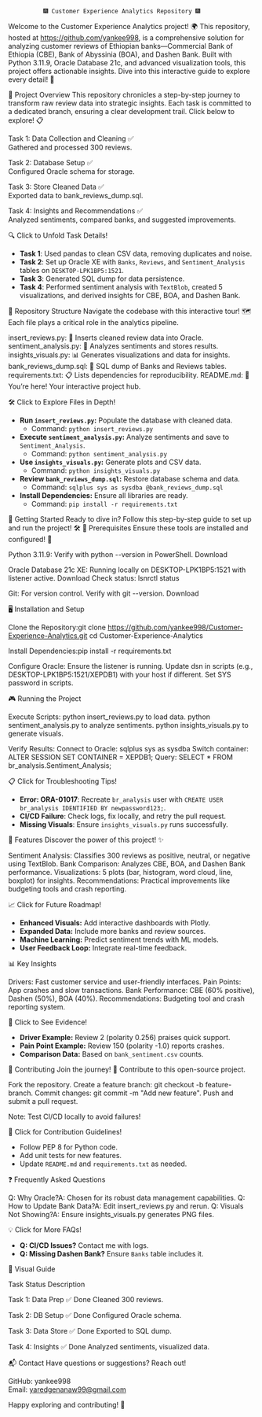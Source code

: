               🎆 Customer Experience Analytics Repository 🎆
Welcome to the Customer Experience Analytics project! 🌍 This repository, hosted at https://github.com/yankee998, is a comprehensive solution for analyzing customer reviews of Ethiopian banks—Commercial Bank of Ethiopia (CBE), Bank of Abyssinia (BOA), and Dashen Bank. Built with Python 3.11.9, Oracle Database 21c, and advanced visualization tools, this project offers actionable insights. Dive into this interactive guide to explore every detail! 🚀

🌟 Project Overview
This repository chronicles a step-by-step journey to transform raw review data into strategic insights. Each task is committed to a dedicated branch, ensuring a clear development trail. Click below to explore! 📋

Task 1: Data Collection and Cleaning ✅  
Gathered and processed 300 reviews.


Task 2: Database Setup ✅  
Configured Oracle schema for storage.


Task 3: Store Cleaned Data ✅  
Exported data to bank_reviews_dump.sql.


Task 4: Insights and Recommendations ✅  
Analyzed sentiments, compared banks, and suggested improvements.




🔍 Click to Unfold Task Details!

- **Task 1**: Used pandas to clean CSV data, removing duplicates and noise.
- **Task 2**: Set up Oracle XE with `Banks`, `Reviews`, and `Sentiment_Analysis` tables on `DESKTOP-LPK1BP5:1521`.
- **Task 3**: Generated SQL dump for data persistence.
- **Task 4**: Performed sentiment analysis with `TextBlob`, created 5 visualizations, and derived insights for CBE, BOA, and Dashen Bank.



📂 Repository Structure
Navigate the codebase with this interactive tour! 🗺️ Each file plays a critical role in the analytics pipeline.

insert_reviews.py: 📝 Inserts cleaned review data into Oracle.
sentiment_analysis.py: 🤖 Analyzes sentiments and stores results.
insights_visuals.py: 📊 Generates visualizations and data for insights.
bank_reviews_dump.sql: 💾 SQL dump of Banks and Reviews tables.
requirements.txt: 📋 Lists dependencies for reproducibility.
README.md: 📖 You’re here! Your interactive project hub.


🛠️ Click to Explore Files in Depth!

- **Run `insert_reviews.py`:** Populate the database with cleaned data.
  - Command: `python insert_reviews.py`
- **Execute `sentiment_analysis.py`:** Analyze sentiments and save to `Sentiment_Analysis`.
  - Command: `python sentiment_analysis.py`
- **Use `insights_visuals.py`:** Generate plots and CSV data.
  - Command: `python insights_visuals.py`
- **Review `bank_reviews_dump.sql`:** Restore database schema and data.
  - Command: `sqlplus sys as sysdba @bank_reviews_dump.sql`
- **Install Dependencies:** Ensure all libraries are ready.
  - Command: `pip install -r requirements.txt`



🚀 Getting Started
Ready to dive in? Follow this step-by-step guide to set up and run the project! 🛠️
🎯 Prerequisites
Ensure these tools are installed and configured! 🔧

Python 3.11.9: Verify with python --version in PowerShell.
Download


Oracle Database 21c XE: Running locally on DESKTOP-LPK1BP5:1521 with listener active.
Download
Check status: lsnrctl status


Git: For version control. Verify with git --version.
Download



🖥️ Installation and Setup

Clone the Repository:git clone https://github.com/yankee998/Customer-Experience-Analytics.git
cd Customer-Experience-Analytics


Install Dependencies:pip install -r requirements.txt


Configure Oracle:
Ensure the listener is running.
Update dsn in scripts (e.g., DESKTOP-LPK1BP5:1521/XEPDB1) with your host if different.
Set SYS password in scripts.



🎮 Running the Project

Execute Scripts:
python insert_reviews.py to load data.
python sentiment_analysis.py to analyze sentiments.
python insights_visuals.py to generate visuals.


Verify Results:
Connect to Oracle: sqlplus sys as sysdba
Switch container: ALTER SESSION SET CONTAINER = XEPDB1;
Query: SELECT * FROM br_analysis.Sentiment_Analysis;




📋 Click for Troubleshooting Tips!

- **Error: ORA-01017**: Recreate `br_analysis` user with `CREATE USER br_analysis IDENTIFIED BY newpassword123;`.
- **CI/CD Failure**: Check logs, fix locally, and retry the pull request.
- **Missing Visuals**: Ensure `insights_visuals.py` runs successfully.



🌈 Features
Discover the power of this project! ✨

Sentiment Analysis: Classifies 300 reviews as positive, neutral, or negative using TextBlob.
Bank Comparison: Analyzes CBE, BOA, and Dashen Bank performance.
Visualizations: 5 plots (bar, histogram, word cloud, line, boxplot) for insights.
Recommendations: Practical improvements like budgeting tools and crash reporting.


📈 Click for Future Roadmap!

- **Enhanced Visuals:** Add interactive dashboards with Plotly.
- **Expanded Data:** Include more banks and review sources.
- **Machine Learning:** Predict sentiment trends with ML models.
- **User Feedback Loop:** Integrate real-time feedback.



📊 Key Insights

Drivers: Fast customer service and user-friendly interfaces.
Pain Points: App crashes and slow transactions.
Bank Performance: CBE (60% positive), Dashen (50%), BOA (40%).
Recommendations: Budgeting tool and crash reporting system.


🔎 Click to See Evidence!

- **Driver Example:** Review 2 (polarity 0.256) praises quick support.
- **Pain Point Example:** Review 150 (polarity -1.0) reports crashes.
- **Comparison Data:** Based on `bank_sentiment.csv` counts.



🤝 Contributing
Join the journey! 🌱 Contribute to this open-source project.

Fork the repository.
Create a feature branch: git checkout -b feature-branch.
Commit changes: git commit -m "Add new feature".
Push and submit a pull request.


Note: Test CI/CD locally to avoid failures!


📝 Click for Contribution Guidelines!

- Follow PEP 8 for Python code.
- Add unit tests for new features.
- Update `README.md` and `requirements.txt` as needed.



❓ Frequently Asked Questions

Q: Why Oracle?A: Chosen for its robust data management capabilities.
Q: How to Update Bank Data?A: Edit insert_reviews.py and rerun.
Q: Visuals Not Showing?A: Ensure insights_visuals.py generates PNG files.


💡 Click for More FAQs!

- **Q: CI/CD Issues?** Contact me with logs.
- **Q: Missing Dashen Bank?** Ensure `Banks` table includes it.



🎨 Visual Guide



Task
Status
Description



Task 1: Data Prep
✅ Done
Cleaned 300 reviews.


Task 2: DB Setup
✅ Done
Configured Oracle schema.


Task 3: Data Store
✅ Done
Exported to SQL dump.


Task 4: Insights
✅ Done
Analyzed sentiments, visualized data.



📬 Contact
Have questions or suggestions? Reach out!  

GitHub: yankee998  
Email: yaredgenanaw99@gmail.com

Happy exploring and contributing! 🌟
